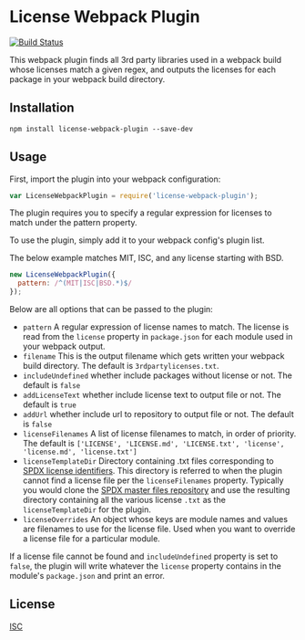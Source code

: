 # License Webpack Plugin

[![Build Status](https://api.travis-ci.org/xz64/license-webpack-plugin.svg?branch=master)](https://travis-ci.org/xz64/timestamp-microservice)

This webpack plugin finds all 3rd party libraries used in a webpack build whose
licenses match a given regex, and outputs the licenses for each package in your
webpack build directory.

## Installation
`npm install license-webpack-plugin --save-dev`

## Usage

First, import the plugin into your webpack configuration:

```javascript
var LicenseWebpackPlugin = require('license-webpack-plugin');
```
The plugin requires you to specify a regular expression for licenses to match
under the pattern property.


To use the plugin, simply add it to your webpack config's plugin list.

The below example matches MIT, ISC, and any license starting with BSD.

```javascript
new LicenseWebpackPlugin({
  pattern: /^(MIT|ISC|BSD.*)$/
});
```

Below are all options that can be passed to the plugin:

* `pattern` A regular expression of license names to match. The license is read
  from the `license` property in `package.json` for each module used in your
  webpack output.
* `filename` This is the output filename which gets written your webpack build
  directory. The default is `3rdpartylicenses.txt`.
* `includeUndefined` whether include packages without license or not. The default is `false`
* `addLicenseText` whether include license text to output file or not. The default is `true`
* `addUrl` whether include url to repository to output file or not. The default is `false`
* `licenseFilenames` A list of license filenames to match, in order of priority.
  The default is `['LICENSE', 'LICENSE.md', 'LICENSE.txt', 'license',
  'license.md', 'license.txt']`
* `licenseTemplateDir` Directory containing .txt files corresponding to
  [SPDX license identifiers](https://spdx.org/licenses/). This directory is
  referred to when the plugin cannot find a license file per the
  `licenseFilenames` property. Typically you would clone the
  [SPDX master files repository](
  http://git.spdx.org/?p=license-list.git;a=summary) and use the resulting
  directory containing all the various license `.txt` as the
  `licenseTemplateDir` for the plugin.
* `licenseOverrides` An object whose keys are module names and values are
  filenames to use for the license file. Used when you want to override a
  license file for a particular module.

If a license file cannot be found and `includeUndefined` property is set to `false`,
the plugin will write whatever the `license` property contains in the module's `package.json` and print an error.

## License
[ISC](https://opensource.org/licenses/ISC)
